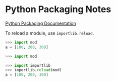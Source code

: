 # Python Packaging Notes

[Python Packaging Documentation](https://python-packaging.readthedocs.io/en/latest/minimal.html)





To reload a module, use `importlib.reload`.

```python
>>> import mod
a = [100, 200, 300]

>>> import mod

>>> import importlib
>>> importlib.reload(mod)
a = [100, 200, 300]
```

